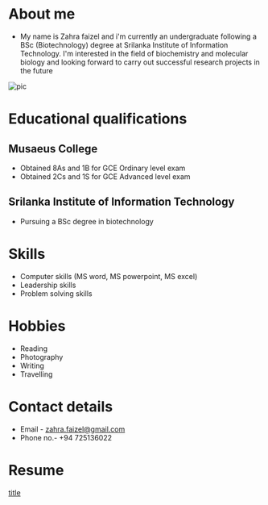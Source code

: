 # **About me** 
- My name is Zahra faizel and i'm currently an undergraduate following a BSc (Biotechnology) degree at Srilanka Institute of Information Technology. I'm interested in the field of biochemistry and molecular biology and looking forward to carry out successful research projects in the future

![pic](https://user-images.githubusercontent.com/91867133/135955735-53365b67-799a-4f61-a266-e9697fbc8117.jpeg)

# **Educational qualifications**
## **Musaeus College**
- Obtained 8As and 1B for GCE Ordinary level exam 
- Obtained 2Cs and 1S for GCE Advanced level exam 

## **Srilanka Institute of Information Technology** 
- Pursuing a BSc degree in biotechnology

# **Skills**
- Computer skills (MS word, MS powerpoint, MS excel)
- Leadership skills
- Problem solving skills

# **Hobbies**
- Reading
- Photography
- Writing
- Travelling

# **Contact details**
- Email    - zahra.faizel@gmail.com
- Phone no.- +94 725136022

# **Resume**
[title](file:///C:/Users/user/Desktop/ASSIGNMENT/HS21913938_%20Zahra%20Faizel.pdf) 

